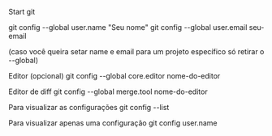 Start git

git config --global user.name "Seu nome"
git config --global user.email seu-email

(caso você queira setar name e email para um projeto específico só retirar o --global)

Editor (opcional)
git config --global core.editor nome-do-editor

Editor de diff
git config --global merge.tool nome-do-editor

Para visualizar as configurações
git config --list

Para visualizar apenas uma configuração
git config user.name  
